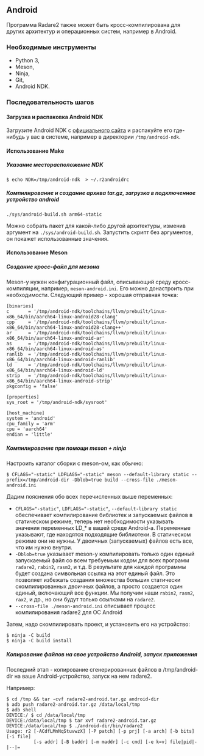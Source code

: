 ## Android

Программа Radare2 также может быть кросс-компилирована для других архитектур и операционных систем, например в Android.

### Необходимые инструменты

* Python 3,
* Meson,
* Ninja,
* Git,
* Android NDK.

### Последовательность шагов

#### Загрузка и распаковка Android NDK

Загрузите Android NDK с [официального сайта](https://developer.android.com/ndk) и распакуйте его где-нибудь у вас в системе, например в директории `/tmp/android-ndk`.

#### Использование Make

##### Указание месторасположение NDK

```
$ echo NDK=/tmp/android-ndk  > ~/.r2androidrc
```

##### Компилирование и создание архива tar.gz, загрузка в подключенное устройство android

```
./sys/android-build.sh arm64-static
```

Можно собрать пакет для какой-либо другой архитектуры, изменив аргумент на
`./sys/android-build.sh`. Запустить скрипт без аргументов, он покажет использованные значения.

#### Использование Meson

##### Создание кросс-файл для мезона

Meson-у нужен конфигурационный файл, описывающий среду кросс-компиляции, например, `meson-android.ini`.
Его можно донастроить при необходимости. Следующий пример - хорошая отправная точка:
```
[binaries]
c       = '/tmp/android-ndk/toolchains/llvm/prebuilt/linux-x86_64/bin/aarch64-linux-android28-clang'
cpp     = '/tmp/android-ndk/toolchains/llvm/prebuilt/linux-x86_64/bin/aarch64-linux-android28-clang++'
ar      = '/tmp/android-ndk/toolchains/llvm/prebuilt/linux-x86_64/bin/aarch64-linux-android-ar'
as      = '/tmp/android-ndk/toolchains/llvm/prebuilt/linux-x86_64/bin/aarch64-linux-android-as'
ranlib  = '/tmp/android-ndk/toolchains/llvm/prebuilt/linux-x86_64/bin/aarch64-linux-android-ranlib'
ld      = '/tmp/android-ndk/toolchains/llvm/prebuilt/linux-x86_64/bin/aarch64-linux-android-ld'
strip   = '/tmp/android-ndk/toolchains/llvm/prebuilt/linux-x86_64/bin/aarch64-linux-android-strip'
pkgconfig = 'false'

[properties]
sys_root = '/tmp/android-ndk/sysroot'

[host_machine]
system = 'android'
cpu_family = 'arm'
cpu = 'aarch64'
endian = 'little'
```

##### Компилирование при помощи meson + ninja

Настроить каталог сборки с meson-ом, как обычно:
```
$ CFLAGS="-static" LDFLAGS="-static" meson --default-library static --prefix=/tmp/android-dir -Dblob=true build --cross-file ./meson-android.ini
```

Дадим пояснения обо всех перечисленных выше переменных:
* `CFLAGS="-static"`, `LDFLAGS="-static"`, `--default-library static` обеспечивает
   компилирование библиотек и запускаемых файлов в статическом режиме, теперь нет необходимости указывать значения переменных LD_* в вашей среде Android-а. Переменные указывают, где находятся подходящие библиотеки. В статическом режиме они не нужны. У двоичных (запускаемых) файлов есть все, что им нужно внутри.
* `-Dblob=true` указывает meson-у компилировать только один единый запускаемый файл со всем требуемым кодом для всех программ `radare2`, `rabin2`, `rasm2`, и т.д. В результате для каждой программы будет создана символьная ссылка на этот единый файл. Это позволяет избежать создания множества больших статически скомпилированных двоичных файлов, а
    просто создается один единый, включающий все функции. Мы получим наши `rabin2`,
   `rasm2`, `rax2`, и др., но они будут только ссылками на `radare2`.
* `--cross-file ./meson-android.ini` описывает процесс компилирования radare2 для ОС Android

Затем, надо скомпилировать проект, и установить его на устройство:
```
$ ninja -C build
$ ninja -C build install
```

##### Копирование файлов на свое устройство Android, запуск приложения

Последний этап - копирование сгенерированных файлов в /tmp/android-dir на ваше Android-устройство, запуск на нем radare2.

Например:
```
$ cd /tmp && tar -cvf radare2-android.tar.gz android-dir
$ adb push radare2-android.tar.gz /data/local/tmp
$ adb shell
DEVICE:/ $ cd /data/local/tmp
DEVICE:/data/local/tmp $ tar xvf radare2-android.tar.gz
DEVICE:/data/local/tmp $ ./android-dir/bin/radare2
Usage: r2 [-ACdfLMnNqStuvwzX] [-P patch] [-p prj] [-a arch] [-b bits] [-i file]
          [-s addr] [-B baddr] [-m maddr] [-c cmd] [-e k=v] file|pid|-|--|=
```
